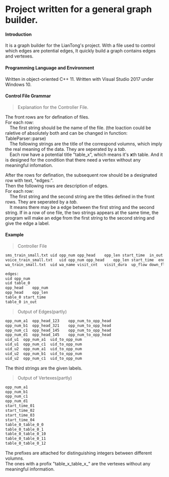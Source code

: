 # Project written for a general graph builder.

#### Introduction
It is a graph builder for the LianTong's project. With a file used to control which edges are potential edges, It quickly build a graph contains edges and vertexes. 

#### Programming Language and Environment
Written in object-oriented C++ 11.
Written with Visual Studio 2017 under Windows 10.

#### Control File Grammar
>Explanation for the Controller File.

The front rows are for defination of files.  
For each row:  
&emsp;The first string should be the name of the file. (the loaction could be raletive of absolutely both and can be changed in function: TableParser::parse)  
&emsp;The following strings are the title of the correspond volumns, which imply the real meaning of the data. They are seperated by a *tab*.  
&emsp;Each row have a potential title "table_x", which means it's **x**th table. And it is designed for the condition that there need a vertex without any meaningful infomation.  

After the rows for defination, the subsequent row should be a designated row with text, "edges:".  
Then the following rows are description of edges.  
For each row:  
&emsp;The first string and the second string are the titles defined in the front rows. They are seperated by a *tab*.  
&emsp;It means there may be a edge between the first string and the second string. If in a row of one file, the two strings appears at the same time, the program will make an edge from the first string to the second string and give the edge a label.  

#### Example
>Controller File
```html
sms_train_small.txt	uid	opp_num	opp_head	opp_len	start_time	in_out		
voice_train_small.txt	uid	opp_num	opp_head	opp_len	start_time	end_time	call_type	in_out
wa_train_small.txt	uid	wa_name	visit_cnt	visit_dura	up_flow	down_flow	wa_type	date

edges:
uid	opp_num
uid	table_0
opp_head	opp_num
opp_head	opp_len
table_0	start_time
table_0	in_out
```

>Output of Edges(partly)
```html
opp_num_a1	opp_head_123	opp_num_to_opp_head
opp_num_b1	opp_head_321	opp_num_to_opp_head
opp_num_c1	opp_head_145	opp_num_to_opp_head
opp_num_d1	opp_head_145	opp_num_to_opp_head
uid_u1	opp_num_a1	uid_to_opp_num
uid_u1	opp_num_c1	uid_to_opp_num
uid_u2	opp_num_a1	uid_to_opp_num
uid_u2	opp_num_b1	uid_to_opp_num
uid_u2	opp_num_c1	uid_to_opp_num
```
The third strings are the given labels.  

>Output of Vertexes(partly)
```html
opp_num_a1
opp_num_b1
opp_num_c1
opp_num_d1
start_time_01
start_time_02
start_time_03
start_time_04
table_0_table_0_0
table_0_table_0_1
table_0_table_0_10
table_0_table_0_11
table_0_table_0_12
```
The prefixes are attached for distinguishing integers between different volumns.  
The ones with a profix "table_x_table_x_" are the vertexes without any meaningful information.  